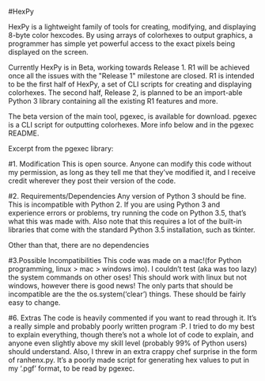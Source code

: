 #HexPy

HexPy is a lightweight family of tools for creating, modifying, and displaying 8-byte color hexcodes. By using arrays of colorhexes to output graphics, a programmer has simple yet powerful access to the exact pixels being displayed on the screen. 

Currently HexPy is in Beta, working towards Release 1. R1 will be achieved once all the issues with the "Release 1" milestone are closed. R1 is intended to be the first half of HexPy, a set of CLI scripts for creating and displaying colorhexes. The second half, Release 2, is planned to be an import-able Python 3 library containing all the existing R1 features and more.

The beta version of the main tool, pgexec, is available for download. pgexec is a CLI script for outputting colorhexes. More info below and in the pgexec README.


Excerpt from the pgexec library:

#1. Modification
This is open source. Anyone can modify this code without my permission, as long as they tell me that they’ve modified it, and I receive credit wherever they post their version of the code.

#2. Requirements/Dependencies
Any version of Python 3 should be fine. This is incompatible with Python 2. If you are using Python 3 and experience errors or problems, try running the code on Python 3.5, that’s what this was made with. Also note that this requires a lot of the built-in libraries that come with the standard Python 3.5 installation, such as tkinter.

Other than that, there are no dependencies

#3.Possible Incompatibilities
This code was made on a mac!(for Python programming, linux > mac > windows imo). I couldn’t test (aka was too lazy) the system commands on other oses! This should work with linux but not windows, however there is good news! The only parts that should be incompatible are the the os.system(‘clear’) things. These should be fairly easy to change.

#6. Extras
The code is heavily commented if you want to read through it. It’s a really simple and probably poorly written program :P. I tried to do my best to explain everything, though there’s not a whole lot of code to explain, and anyone even slightly above my skill level (probably 99% of Python users) should understand. Also, I threw in an extra crappy chef surprise in the form of ranhenx.py. It’s a poorly made script for generating hex values to put in my ‘.pgf’ format, to be read by pgexec. 
